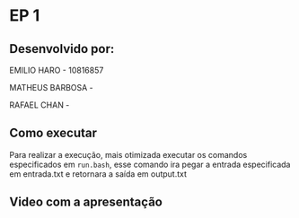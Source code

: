 #  EP 1

## Desenvolvido por: 
EMILIO HARO - 10816857

MATHEUS BARBOSA - 

RAFAEL CHAN - 

## Como executar
Para realizar a execução, mais otimizada executar os comandos especificados em `run.bash`, esse comando ira pegar a entrada especificada em entrada.txt e retornara a saída em output.txt 

## Video com a apresentação




